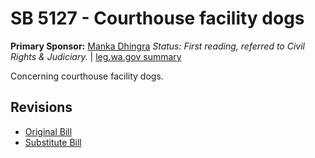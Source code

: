 # SB 5127 - Courthouse facility dogs
**Primary Sponsor:** [Manka Dhingra](/person/leg/manka.dhingra.md)
*Status: First reading, referred to Civil Rights & Judiciary.* | [leg.wa.gov summary](https://app.leg.wa.gov/billsummary?BillNumber=5127&Year=2021)

Concerning courthouse facility dogs.

## Revisions
* [Original Bill](1/)
* [Substitute Bill](S/)